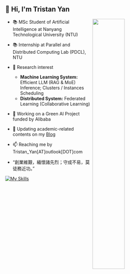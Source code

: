 ## 👋 Hi, I'm Tristan Yan

<a href="https://github.com/YANthinkn?tab=repositories" >
  <img align=right width="45%" src="https://github-readme-stats.vercel.app/api?username=YANthinkn&show_icons=true&theme=algolia" />
</a>

- 📚 MSc Student of Artificial Intelligence at Nanyang Technological University (NTU)

- 📚 Internship at Parallel and Distributed Computing Lab (PDCL), NTU

- 🔎 Research interest
  - **Machine Learning System:** Efficient LLM (RAG & MoE) Inference; Clusters / Instances Scheduling
  - **Distributed System:** Federated Learning (Collaborative Learning)

- 🔭 Working on a Green AI Project funded by Alibaba

- 📑 Updating academic-related contents on my [Blog](https://tristanyan.cn)
  
- 📫 Reaching me by Tristan_Yan[AT]outlook[DOT]com

- “創業維艱，緬懷諸先烈；守成不易，莫徒務近功。”

[![My Skills](https://skillicons.dev/icons?i=python,go,linux,docker,grafana,kubernetes,git,vim,aws,gcp,azure,markdown,latex)](https://skillicons.dev)
